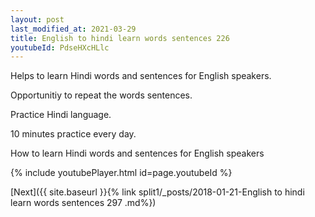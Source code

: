 ```yaml
---
layout: post
last_modified_at: 2021-03-29
title: English to hindi learn words sentences 226 
youtubeId: PdseHXcHLlc
---
```

 
 
Helps to learn Hindi words and sentences for English speakers.

Opportunitiy to repeat the words sentences. 

Practice Hindi language. 
 
10 minutes practice every day. 
 
How to learn Hindi words and sentences for English speakers 
 
{% include youtubePlayer.html id=page.youtubeId %}
 
 
[Next]({{ site.baseurl }}{% link  split1/_posts/2018-01-21-English to hindi learn words sentences 297 .md%})
 
